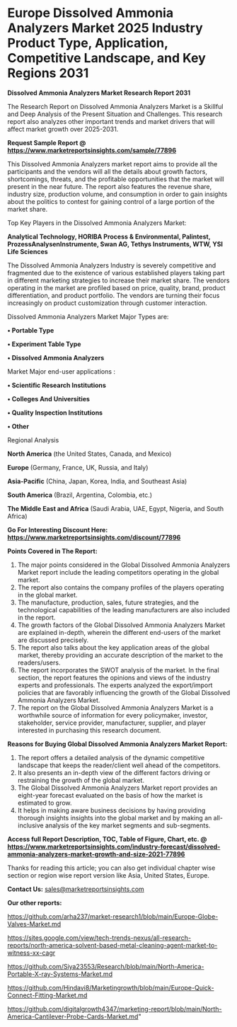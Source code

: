 # Europe Dissolved Ammonia Analyzers Market 2025 Industry Product Type, Application, Competitive Landscape, and Key Regions 2031

<strong>Dissolved Ammonia Analyzers Market Research Report 2031</strong>

The Research Report on Dissolved Ammonia Analyzers Market is a Skillful and Deep Analysis of the Present Situation and Challenges. This research report also analyzes other important trends and market drivers that will affect market growth over 2025-2031.

<strong>Request Sample Report @ <a href=https://www.marketreportsinsights.com/sample/77896>https://www.marketreportsinsights.com/sample/77896</a></strong>

This Dissolved Ammonia Analyzers market report aims to provide all the participants and the vendors will all the details about growth factors, shortcomings, threats, and the profitable opportunities that the market will present in the near future. The report also features the revenue share, industry size, production volume, and consumption in order to gain insights about the politics to contest for gaining control of a large portion of the market share.

Top Key Players in the Dissolved Ammonia Analyzers Market:

<strong>Analytical Technology, HORIBA Process & Environmental, Palintest, ProzessAnalysenInstrumente, Swan AG, Tethys Instruments, WTW, YSI Life Sciences</strong>

The Dissolved Ammonia Analyzers Industry is severely competitive and fragmented due to the existence of various established players taking part in different marketing strategies to increase their market share. The vendors operating in the market are profiled based on price, quality, brand, product differentiation, and product portfolio. The vendors are turning their focus increasingly on product customization through customer interaction.

Dissolved Ammonia Analyzers Market Major Types are:

<strong>• Portable Type

• Experiment Table Type

• Dissolved Ammonia Analyzers</strong>

Market Major end-user applications :

<strong>• Scientific Research Institutions

• Colleges And Universities

• Quality Inspection Institutions

• Other</strong>

Regional Analysis

</u><strong><b>North America</b></strong> (the United States, Canada, and Mexico)

<strong><b>Europe </b></strong>(Germany, France, UK, Russia, and Italy)

<strong><b>Asia-Pacific</b></strong> (China, Japan, Korea, India, and Southeast Asia)

<strong><b>South America</b></strong> (Brazil, Argentina, Colombia, etc.)

<strong><b>The Middle East and Africa</b></strong> (Saudi Arabia, UAE, Egypt, Nigeria, and South Africa)

<strong>Go For Interesting Discount Here: <a href=https://www.marketreportsinsights.com/discount/77896>https://www.marketreportsinsights.com/discount/77896</a></strong>

<strong>Points Covered in The Report:</strong>
<ol>
  <li>The major points considered in the Global Dissolved Ammonia Analyzers Market report include the leading competitors operating in the global market.</li>
  <li>The report also contains the company profiles of the players operating in the global market.</li>
  <li>The manufacture, production, sales, future strategies, and the technological capabilities of the leading manufacturers are also included in the report.</li>
  <li>The growth factors of the Global Dissolved Ammonia Analyzers Market are explained in-depth, wherein the different end-users of the market are discussed precisely.</li>
  <li>The report also talks about the key application areas of the global market, thereby providing an accurate description of the market to the readers/users.</li>
  <li>The report incorporates the SWOT analysis of the market. In the final section, the report features the opinions and views of the industry experts and professionals. The experts analyzed the export/import policies that are favorably influencing the growth of the Global Dissolved Ammonia Analyzers Market.</li>
  <li>The report on the Global Dissolved Ammonia Analyzers Market is a worthwhile source of information for every policymaker, investor, stakeholder, service provider, manufacturer, supplier, and player interested in purchasing this research document.</li>
</ol>
<strong>Reasons for Buying Global Dissolved Ammonia Analyzers Market Report:</strong>

<ol>
  <li>The report offers a detailed analysis of the dynamic competitive landscape that keeps the reader/client well ahead of the competitors.</li>
  <li>It also presents an in-depth view of the different factors driving or restraining the growth of the global market.</li>
  <li>The Global Dissolved Ammonia Analyzers Market report provides an eight-year forecast evaluated on the basis of how the market is estimated to grow.</li>
  <li>It helps in making aware business decisions by having providing thorough insights insights into the global market and by making an all-inclusive analysis of the key market segments and sub-segments.</li>
</ol>
<strong>Access full Report Description, TOC, Table of Figure, Chart, etc. @ <a href=https://www.marketreportsinsights.com/industry-forecast/dissolved-ammonia-analyzers-market-growth-and-size-2021-77896>https://www.marketreportsinsights.com/industry-forecast/dissolved-ammonia-analyzers-market-growth-and-size-2021-77896</a></strong>


Thanks for reading this article; you can also get individual chapter wise section or region wise report version like Asia, United States, Europe.

<strong>Contact Us:</strong>
sales@marketreportsinsights.com

<strong>Our other reports:</strong>

<a href=https://github.com/arha237/market-research1/blob/main/Europe-Globe-Valves-Market.md>https://github.com/arha237/market-research1/blob/main/Europe-Globe-Valves-Market.md</a>

<a href=https://sites.google.com/view/tech-trends-nexus/all-research-reports/north-america-solvent-based-metal-cleaning-agent-market-to-witness-xx-cagr>https://sites.google.com/view/tech-trends-nexus/all-research-reports/north-america-solvent-based-metal-cleaning-agent-market-to-witness-xx-cagr</a>

<a href=https://github.com/Siya23553/Research/blob/main/North-America-Portable-X-ray-Systems-Market.md>https://github.com/Siya23553/Research/blob/main/North-America-Portable-X-ray-Systems-Market.md</a>

<a href=https://github.com/Hindavi8/Marketingrowth/blob/main/Europe-Quick-Connect-Fitting-Market.md>https://github.com/Hindavi8/Marketingrowth/blob/main/Europe-Quick-Connect-Fitting-Market.md</a>

<a href=https://github.com/digitalgrowth4347/marketing-report/blob/main/North-America-Cantilever-Probe-Cards-Market.md>https://github.com/digitalgrowth4347/marketing-report/blob/main/North-America-Cantilever-Probe-Cards-Market.md</a>"
